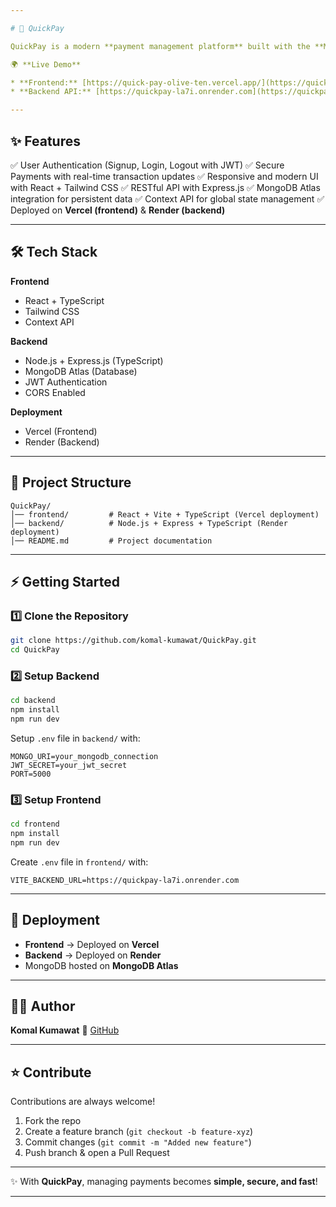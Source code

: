 ```yaml
---

# 💸 QuickPay

QuickPay is a modern **payment management platform** built with the **MERN stack + TypeScript**, designed to simplify and secure transactions. It provides a seamless user experience for sending, receiving, and tracking payments with authentication and database integration.

🌍 **Live Demo**

* **Frontend:** [https://quick-pay-olive-ten.vercel.app/](https://quick-pay-olive-ten.vercel.app/)
* **Backend API:** [https://quickpay-la7i.onrender.com](https://quickpay-la7i.onrender.com)

---
```


## ✨ Features

✅ User Authentication (Signup, Login, Logout with JWT)
✅ Secure Payments with real-time transaction updates
✅ Responsive and modern UI with React + Tailwind CSS
✅ RESTful API with Express.js
✅ MongoDB Atlas integration for persistent data
✅ Context API for global state management
✅ Deployed on **Vercel (frontend)** & **Render (backend)**

---

## 🛠️ Tech Stack

**Frontend**

* React + TypeScript
* Tailwind CSS
* Context API

**Backend**

* Node.js + Express.js (TypeScript)
* MongoDB Atlas (Database)
* JWT Authentication
* CORS Enabled

**Deployment**

* Vercel (Frontend)
* Render (Backend)

---

## 📂 Project Structure

```
QuickPay/
│── frontend/         # React + Vite + TypeScript (Vercel deployment)
│── backend/          # Node.js + Express + TypeScript (Render deployment)
│── README.md         # Project documentation
```

---

## ⚡ Getting Started

### 1️⃣ Clone the Repository

```bash
git clone https://github.com/komal-kumawat/QuickPay.git
cd QuickPay
```

### 2️⃣ Setup Backend

```bash
cd backend
npm install
npm run dev
```

Setup `.env` file in `backend/` with:

```env
MONGO_URI=your_mongodb_connection
JWT_SECRET=your_jwt_secret
PORT=5000
```

### 3️⃣ Setup Frontend

```bash
cd frontend
npm install
npm run dev
```

Create `.env` file in `frontend/` with:

```env
VITE_BACKEND_URL=https://quickpay-la7i.onrender.com
```

---

## 🚀 Deployment

* **Frontend** → Deployed on **Vercel**
* **Backend** → Deployed on **Render**
* MongoDB hosted on **MongoDB Atlas**

---

## 👩‍💻 Author

**Komal Kumawat**
🔗 [GitHub](https://github.com/komal-kumawat)

---

## ⭐ Contribute

Contributions are always welcome!

1. Fork the repo
2. Create a feature branch (`git checkout -b feature-xyz`)
3. Commit changes (`git commit -m "Added new feature"`)
4. Push branch & open a Pull Request

---

✨ With **QuickPay**, managing payments becomes **simple, secure, and fast**!

---
